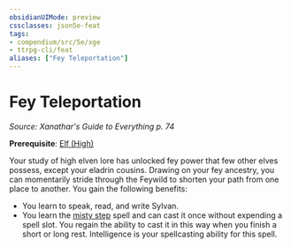 ```yaml
---
obsidianUIMode: preview
cssclasses: json5e-feat
tags:
- compendium/src/5e/xge
- ttrpg-cli/feat
aliases: ["Fey Teleportation"]
---
```

# Fey Teleportation
*Source: Xanathar's Guide to Everything p. 74*  

**Prerequisite**: [Elf (High)](/3-Mechanics/CLI/races/elf-high.md)

Your study of high elven lore has unlocked fey power that few other elves possess, except your eladrin cousins. Drawing on your fey ancestry, you can momentarily stride through the Feywild to shorten your path from one place to another. You gain the following benefits:

- You learn to speak, read, and write Sylvan.  
- You learn the [misty step](/3-Mechanics/CLI/spells/misty-step.md) spell and can cast it once without expending a spell slot. You regain the ability to cast it in this way when you finish a short or long rest. Intelligence is your spellcasting ability for this spell.